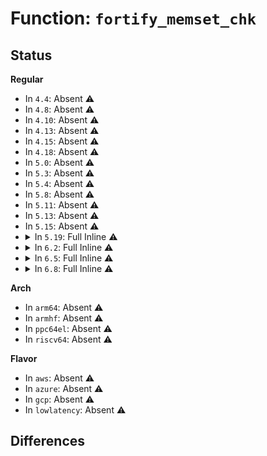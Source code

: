 # Function: <code>fortify_memset_chk</code>

## Status
<b>Regular</b>
<ul>
<li>
In <code>4.4</code>: Absent ⚠️
</li>
<li>
In <code>4.8</code>: Absent ⚠️
</li>
<li>
In <code>4.10</code>: Absent ⚠️
</li>
<li>
In <code>4.13</code>: Absent ⚠️
</li>
<li>
In <code>4.15</code>: Absent ⚠️
</li>
<li>
In <code>4.18</code>: Absent ⚠️
</li>
<li>
In <code>5.0</code>: Absent ⚠️
</li>
<li>
In <code>5.3</code>: Absent ⚠️
</li>
<li>
In <code>5.4</code>: Absent ⚠️
</li>
<li>
In <code>5.8</code>: Absent ⚠️
</li>
<li>
In <code>5.11</code>: Absent ⚠️
</li>
<li>
In <code>5.13</code>: Absent ⚠️
</li>
<li>
In <code>5.15</code>: Absent ⚠️
</li>
<li>
<details>
<summary>In <code>5.19</code>: Full Inline ⚠️</summary>

**Collision:** Unique Global

**Inline:** Full

**Transformation:** False

**Instances:**

```
In arch/x86/kernel/head64.c (ffffffff81067c07)
Location: include/linux/fortify-string.h:241
Inline: True
Inline callers:
  - arch/x86/kernel/cpu/mce/core.c:fake_panic_set
  - arch/x86/kernel/cpu/mce/core.c:mce_end
  - kernel/time/clocksource.c:clocksource_verify_choose_cpus
  - kernel/debug/kdb/kdb_io.c:kdb_read
  - kernel/debug/kdb/kdb_io.c:kdb_read
  - kernel/watchdog.c:__lockup_detector_reconfigure
  - kernel/watchdog_hld.c:hardlockup_detector_perf_cleanup
  - kernel/trace/trace_hwlat.c:move_to_next_cpu
  - kernel/trace/trace_events_hist.c:event_hist_trigger
  - mm/swap.c:__lru_add_drain_all
  - mm/percpu.c:pcpu_build_alloc_info
  - crypto/cts.c:cts_cbc_decrypt
  - crypto/cts.c:cts_cbc_encrypt
  - drivers/xen/mcelog.c:xen_mce_chrdev_read
  - drivers/cpufreq/cpufreq_ondemand.c:od_set_powersave_bias
  - net/core/dev.c:flush_all_backlogs
```
</details>
</li>
<li>
<details>
<summary>In <code>6.2</code>: Full Inline ⚠️</summary>

**Collision:** Unique Global

**Inline:** Full

**Transformation:** False

**Instances:**

```
In arch/x86/kernel/head64.c (ffffffff81077557)
Location: include/linux/fortify-string.h:405
Inline: True
Inline callers:
  - arch/x86/kernel/cpu/mce/core.c:fake_panic_set
  - arch/x86/kernel/cpu/mce/core.c:fake_panic_set
  - arch/x86/kernel/cpu/mce/core.c:mce_end
  - arch/x86/kernel/cpu/mce/core.c:mce_end
  - kernel/time/clocksource.c:clocksource_verify_choose_cpus
  - kernel/debug/kdb/kdb_io.c:kdb_read
  - kernel/debug/kdb/kdb_io.c:kdb_read
  - kernel/watchdog.c:__lockup_detector_reconfigure
  - kernel/watchdog_hld.c:hardlockup_detector_perf_cleanup
  - kernel/trace/trace_hwlat.c:move_to_next_cpu
  - kernel/trace/trace_events_hist.c:event_hist_trigger
  - mm/swap.c:__lru_add_drain_all
  - mm/percpu.c:pcpu_build_alloc_info
  - crypto/cts.c:cts_cbc_decrypt
  - crypto/cts.c:cts_cbc_encrypt
  - drivers/xen/mcelog.c:xen_mce_chrdev_read
  - drivers/net/ethernet/microchip/vcap/vcap_api.c:vcap_decode_keyset
  - drivers/net/ethernet/microchip/vcap/vcap_api.c:vcap_decode_keyset
  - drivers/net/ethernet/microchip/vcap/vcap_api.c:vcap_decode_actionset
  - net/core/dev.c:flush_all_backlogs
```
</details>
</li>
<li>
<details>
<summary>In <code>6.5</code>: Full Inline ⚠️</summary>

**Collision:** Unique Global

**Inline:** Full

**Transformation:** False

**Instances:**

```
In init/initramfs.c (ffffffff83694823)
Location: include/linux/fortify-string.h:475
Inline: True
Inline callers:
  - arch/x86/kernel/head64.c:__early_make_pgtable
  - arch/x86/kernel/cpu/mce/core.c:fake_panic_set
  - arch/x86/kernel/cpu/mce/core.c:fake_panic_set
  - arch/x86/kernel/cpu/mce/core.c:mce_end
  - arch/x86/kernel/cpu/mce/core.c:mce_end
  - arch/x86/kernel/cpu/mtrr/generic.c:generic_set_mtrr
  - arch/x86/kernel/cpu/microcode/core.c:setup_online_cpu
  - arch/x86/kernel/smp.c:native_stop_other_cpus
  - arch/x86/kernel/apic/io_apic.c:mp_unregister_ioapic
  - kernel/fork.c:copy_clone_args_from_user
  - kernel/time/clocksource.c:clocksource_verify_choose_cpus
  - kernel/kprobes.c:__get_insn_slot
  - kernel/debug/kdb/kdb_io.c:kdb_read
  - kernel/debug/kdb/kdb_io.c:kdb_read
  - kernel/watchdog.c:__lockup_detector_reconfigure
  - kernel/watchdog_perf.c:hardlockup_detector_perf_cleanup
  - kernel/trace/trace_hwlat.c:move_to_next_cpu
  - kernel/trace/trace_events_hist.c:event_hist_trigger
  - kernel/bpf/core.c:alloc_new_pack
  - kernel/bpf/core.c:bpf_prog_calc_tag
  - kernel/bpf/verifier.c:realloc_array
  - kernel/bpf/hashtab.c:__htab_map_lookup_and_delete_batch
  - kernel/bpf/hashtab.c:__htab_map_lookup_and_delete_batch
  - mm/swap.c:__lru_add_drain_all
  - mm/vmscan.c:expand_one_shrinker_info
  - mm/percpu.c:pcpu_build_alloc_info
  - mm/hugetlb_cgroup.c:__hugetlb_cgroup_file_legacy_init
  - mm/hugetlb_cgroup.c:__hugetlb_cgroup_file_dfl_init
  - fs/select.c:core_sys_select
  - fs/select.c:core_sys_select
  - fs/select.c:core_sys_select
  - fs/select.c:core_sys_select
  - fs/select.c:core_sys_select
  - fs/select.c:core_sys_select
  - fs/configfs/file.c:configfs_bin_write_iter
  - fs/ext4/ioctl.c:ext4_ioctl_setlabel
  - fs/ecryptfs/crypto.c:ecryptfs_derive_iv
  - crypto/rsa-pkcs1pad.c:pkcs1pad_sign
  - crypto/cts.c:cts_cbc_decrypt
  - crypto/cts.c:cts_cbc_encrypt
  - drivers/pinctrl/pinctrl-utils.c:pinctrl_utils_reserve_map
  - drivers/xen/xenbus/xenbus_client.c:xenbus_unmap_ring_pv
  - drivers/xen/mcelog.c:xen_mce_chrdev_read
  - drivers/base/devres.c:devm_krealloc
  - drivers/base/devres.c:devm_kmalloc
  - drivers/base/firmware_loader/main.c:fw_grow_paged_buf
  - drivers/base/regmap/regmap-debugfs.c:regmap_read_debugfs
  - drivers/dma-buf/dma-heap.c:dma_heap_ioctl
  - drivers/spi/spi-mem.c:spi_mem_exec_op
  - drivers/net/ethernet/microchip/vcap/vcap_api.c:vcap_decode_keyset
  - drivers/net/ethernet/microchip/vcap/vcap_api.c:vcap_decode_keyset
  - drivers/net/ethernet/microchip/vcap/vcap_api.c:vcap_decode_actionset
  - drivers/cdrom/cdrom.c:mmc_ioctl_cdrom_volume
  - drivers/md/dm-table.c:dm_table_create
  - drivers/remoteproc/remoteproc_coredump.c:rproc_coredump_using_sections
  - drivers/remoteproc/remoteproc_coredump.c:rproc_coredump_using_sections
  - drivers/remoteproc/remoteproc_coredump.c:rproc_coredump_using_sections
  - drivers/remoteproc/remoteproc_coredump.c:rproc_coredump_using_sections
  - drivers/remoteproc/remoteproc_coredump.c:rproc_coredump_using_sections
  - drivers/remoteproc/remoteproc_coredump.c:rproc_coredump
  - drivers/remoteproc/remoteproc_coredump.c:rproc_coredump
  - net/core/skbuff.c:slab_build_skb
  - net/core/skbuff.c:slab_build_skb
  - net/core/dev.c:flush_all_backlogs
  - net/core/filter.c:bpf_skb_set_tunnel_key
  - net/netlink/policy.c:add_policy
  - net/packet/af_packet.c:packet_mc_add
```
</details>
</li>
<li>
<details>
<summary>In <code>6.8</code>: Full Inline ⚠️</summary>

**Collision:** Unique Global

**Inline:** Full

**Transformation:** False

**Instances:**

```
In init/initramfs.c (ffffffff838c4713)
Location: include/linux/fortify-string.h:420
Inline: True
Inline callers:
  - arch/x86/kernel/head64.c:__early_make_pgtable
  - arch/x86/kernel/cpu/mce/core.c:fake_panic_set
  - arch/x86/kernel/cpu/mce/core.c:fake_panic_set
  - arch/x86/kernel/cpu/mce/core.c:mce_end
  - arch/x86/kernel/cpu/mce/core.c:mce_end
  - arch/x86/kernel/cpu/mtrr/generic.c:generic_set_mtrr
  - arch/x86/kernel/cpu/microcode/core.c:mc_cpu_online
  - arch/x86/kernel/smp.c:native_stop_other_cpus
  - arch/x86/kernel/apic/io_apic.c:mp_unregister_ioapic
  - kernel/fork.c:copy_clone_args_from_user
  - kernel/workqueue.c:workqueue_unbound_cpus_setup
  - kernel/time/clocksource.c:clocksource_verify_choose_cpus
  - kernel/kprobes.c:__get_insn_slot
  - kernel/debug/kdb/kdb_io.c:kdb_read
  - kernel/debug/kdb/kdb_io.c:kdb_read
  - kernel/watchdog.c:__lockup_detector_reconfigure
  - kernel/watchdog_perf.c:hardlockup_detector_perf_cleanup
  - kernel/trace/trace_hwlat.c:move_to_next_cpu
  - kernel/trace/trace_events_hist.c:event_hist_trigger
  - kernel/bpf/core.c:alloc_new_pack
  - kernel/bpf/core.c:bpf_prog_calc_tag
  - kernel/bpf/verifier.c:realloc_array
  - kernel/bpf/hashtab.c:__htab_map_lookup_and_delete_batch
  - kernel/bpf/hashtab.c:__htab_map_lookup_and_delete_batch
  - mm/swap.c:__lru_add_drain_all
  - mm/percpu.c:pcpu_build_alloc_info
  - mm/hugetlb_cgroup.c:__hugetlb_cgroup_file_legacy_init
  - mm/hugetlb_cgroup.c:__hugetlb_cgroup_file_dfl_init
  - fs/select.c:core_sys_select
  - fs/select.c:core_sys_select
  - fs/select.c:core_sys_select
  - fs/select.c:core_sys_select
  - fs/select.c:core_sys_select
  - fs/select.c:core_sys_select
  - fs/configfs/file.c:configfs_bin_write_iter
  - fs/ext4/ioctl.c:ext4_ioctl_setlabel
  - fs/ecryptfs/crypto.c:ecryptfs_derive_iv
  - security/landlock/syscalls.c:__do_sys_landlock_create_ruleset
  - crypto/rsa-pkcs1pad.c:pkcs1pad_sign
  - crypto/cts.c:cts_cbc_decrypt
  - crypto/cts.c:cts_cbc_encrypt
  - drivers/pinctrl/pinctrl-utils.c:pinctrl_utils_reserve_map
  - drivers/xen/xenbus/xenbus_client.c:xenbus_unmap_ring_pv
  - drivers/xen/mcelog.c:xen_mce_chrdev_read
  - drivers/base/devres.c:devm_krealloc
  - drivers/base/devres.c:devm_kmalloc
  - drivers/base/firmware_loader/main.c:fw_grow_paged_buf
  - drivers/base/regmap/regmap-debugfs.c:regmap_read_debugfs
  - drivers/dma-buf/dma-heap.c:dma_heap_ioctl
  - drivers/gpu/drm/drm_atomic.c:drm_atomic_get_connector_state
  - drivers/gpu/drm/drm_atomic.c:drm_atomic_get_private_obj_state
  - drivers/gpu/drm/drm_atomic_uapi.c:prepare_signaling
  - drivers/gpu/drm/drm_atomic_uapi.c:prepare_signaling
  - drivers/gpu/drm/drm_ioctl.c:drm_ioctl
  - drivers/gpu/drm/drm_managed.c:drmm_kmalloc
  - drivers/spi/spi-mem.c:spi_mem_exec_op
  - drivers/net/ethernet/microchip/vcap/vcap_api.c:vcap_decode_keyset
  - drivers/net/ethernet/microchip/vcap/vcap_api.c:vcap_decode_keyset
  - drivers/net/ethernet/microchip/vcap/vcap_api.c:vcap_decode_actionset
  - drivers/cdrom/cdrom.c:mmc_ioctl_cdrom_volume
  - drivers/usb/core/hcd.c:__usb_create_hcd
  - drivers/md/dm-table.c:dm_table_create
  - drivers/remoteproc/remoteproc_coredump.c:rproc_coredump_using_sections
  - drivers/remoteproc/remoteproc_coredump.c:rproc_coredump_using_sections
  - drivers/remoteproc/remoteproc_coredump.c:rproc_coredump_using_sections
  - drivers/remoteproc/remoteproc_coredump.c:rproc_coredump_using_sections
  - drivers/remoteproc/remoteproc_coredump.c:rproc_coredump_using_sections
  - drivers/remoteproc/remoteproc_coredump.c:rproc_coredump
  - drivers/remoteproc/remoteproc_coredump.c:rproc_coredump
  - net/core/skbuff.c:slab_build_skb
  - net/core/skbuff.c:slab_build_skb
  - net/core/dev.c:flush_all_backlogs
  - net/core/filter.c:bpf_skb_set_tunnel_key
  - net/netlink/policy.c:add_policy
  - net/ipv4/tcp_sigpool.c:cpool_cleanup_work_cb
  - net/packet/af_packet.c:packet_mc_add
```
</details>
</li>
</ul>
<b>Arch</b>
<ul>
<li>
In <code>arm64</code>: Absent ⚠️
</li>
<li>
In <code>armhf</code>: Absent ⚠️
</li>
<li>
In <code>ppc64el</code>: Absent ⚠️
</li>
<li>
In <code>riscv64</code>: Absent ⚠️
</li>
</ul>
<b>Flavor</b>
<ul>
<li>
In <code>aws</code>: Absent ⚠️
</li>
<li>
In <code>azure</code>: Absent ⚠️
</li>
<li>
In <code>gcp</code>: Absent ⚠️
</li>
<li>
In <code>lowlatency</code>: Absent ⚠️
</li>
</ul>

## Differences
